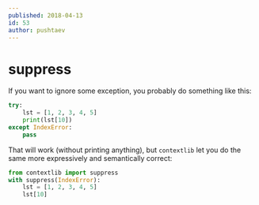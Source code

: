 ```yaml
---
published: 2018-04-13
id: 53
author: pushtaev
---
```


# suppress

If you want to ignore some exception, you probably do something like this:

```python
try:
    lst = [1, 2, 3, 4, 5]
    print(lst[10])
except IndexError:
    pass
```

That will work (without printing anything), but `contextlib` let you do the same more expressively and semantically correct:

```python
from contextlib import suppress
with suppress(IndexError):
    lst = [1, 2, 3, 4, 5]
    lst[10]
```
